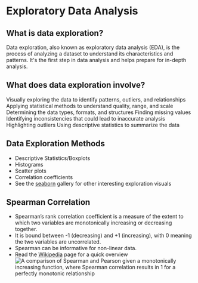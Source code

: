 # Exploratory Data Analysis

## What is data exploration?
Data exploration, also known as exploratory data analysis (EDA), is the process of analyzing a dataset to understand its characteristics and patterns. It's the first step in data analysis and helps prepare for in-depth analysis.

## What does data exploration involve?
Visually exploring the data to identify patterns, outliers, and relationships 
Applying statistical methods to understand quality, range, and scale 
Determining the data types, formats, and structures 
Finding missing values
Identifying inconsistencies that could lead to inaccurate analysis 
Highlighting outliers
Using descriptive statistics to summarize the data

## Data Exploration Methods
- Descriptive Statistics/Boxplots
- Histograms
- Scatter plots
- Correlation coefficients
- See the [seaborn](https://seaborn.pydata.org/examples/index.html) gallery for other interesting exploration visuals

## Spearman Correlation
- Spearman’s rank correlation coefficient is a measure of the extent to which two variables are monotonically increasing or decreasing together.
- It is bound between -1 (decreasing) and +1 (increasing), with 0 meaning the two variables are uncorrelated.
- Spearman can be informative for non-linear data.
- Read the [Wikipedia](https://en.wikipedia.org/wiki/Spearman%27s_rank_correlation_coefficient) page for a quick overview
![A comparison of Spearman and Pearson given a monotonically increasing function, where Spearman correlation results in 1 for a perfectly monotonic relationship]()
